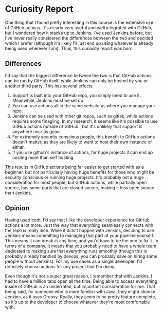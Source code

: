 # Curiosity Report

One thing that I found pretty interesting in this course is the extensive use of GitHub actions. It's clearly very useful and well integrated with GitHub, but I wondered how it stacks up to Jenkins. I've used Jenkins before, but I've never really considered the differences between the two and decided which I prefer (although it's likely I'll just end up using whatever is already being used wherever I am). Thus, this curiosity report was born.

## Differences

I'd say that the biggest difference between the two is that GitHub actions can be run by GitHub itself, while Jenkins can only be hosted by you or another third party. This has several effects.

 1. Support is built into your GitHub repo, you simply need to use it. Meanwhile, Jenkins must be set up.
 2. You can use actions all in the same website as where you manage your repo.
 3. Jenkins can be used with other git repos, such as gitlab, while actions requires some finagling. In my research, it seems like it's possible to use GitHub actions outside of GitHub , but it's unlikely that support is anywhere near as good.
 4. For extremely security conscious people, this benefit to GitHub actions doesn't matter, as they are likely to want to host their own instance of either.
 5. If you use github's instance of actions, for huge projects it can end up costing more than self hosting.

 This results in GitHub actions being far easier to get started with as a beginner, but not particularly having huge benefits for those who might be security conscious or running huge projects.
 It's probably not a huge consideration for most people, but GitHub actions, while partially open source, has some parts that are closed source, making it less open source than Jenkins.

## Opinion

Having used both, I'd say that I like the developer experience for GitHub actions a lot more. Just the way that everything seamlessly connects with the repo is really nice. While it didn't happen with Jenkins, deciding to use Jenkins means committing to managing that part of your pipeline yourself. This means it can break at any time, and you'd have to be the one to fix it. In terms of a company, it means that you probably need to have a whole team dedicated to making sure that everything runs smoothly (though this is probably already handled by devops, you can probably save on hiring some people without Jenkins). For my use cases as a single developer, I'd definitely choose actions for any project that I'm doing.

Even though it's not a super great reason, I remember that with Jenkins, I had to have a million tabs open all the time. Being able to access everything inside of GitHub is an underrated, but important consideration for me. That being said, for someone who is more familiar with Java, they might choose Jenkins, as it uses Groovy. Really, they seem to be pretty feature complete, so it's up to the developer to choose whatever they're most comfortable with.
